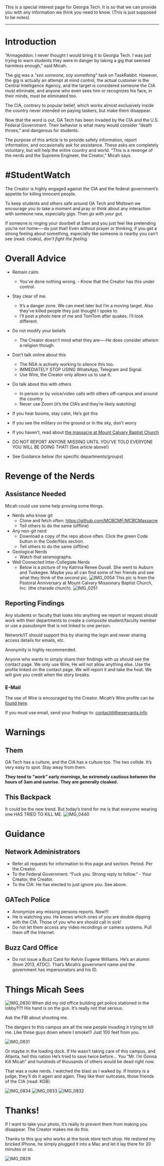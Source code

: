 This is a special interest page for Georgia Tech. It is so that we can provide you with any information we think you need to know. (This is just supposed to be notes)
***
# Introduction 
“Armageddon. I never thought I would bring it to Georgia Tech. I was just trying to warn students they were in danger by taking a gig that seemed harmless enough,” said Micah. 

The gig was a *“see someone, say something”* task on TaskRabbit. However, the gig is actually an attempt at mind control, the actual customer is the Central Intelligence Agency, and the target is considered someone the CIA must eliminate, and anyone who even sees him or recognizes his face, in their minds, must be eliminated too. 

The CIA, contrary to popular belief, which works almost exclusively inside the country never intended on paying taskers, but make  them disappear. 

Now that the word is out, GA Tech has been invaded by the CIA and the U.S. Federal Government. Their behavior is what many would consider “death throes,” and dangerous for students. 

The purpose of this article is to provide safety information, report information, and occasionally ask for assistance. These asks are completely voluntary, but will help the entire country and world. “This is a revenge of the nerds and the Supreme Engineer, the Creator,” Micah says. 

# #StudentWatch
The Creator is highly engaged against the CIA and the federal government’s appetite for killing innocent people. 

To keep students and others safe around GA Tech and Midtown we encourage you to take a moment and pray or think about any interaction with someone new, especially gigs. Then *go with your gut.* 

If someone is ringing your doorbell at 5am and you just feel like pretending you’re not home—-do just that!  Even without prayer or thinking, if you get a strong feeling about something, especially like someone is nearby you can’t see (read: cloaks), *don’t fight the feeling.* 

# Overall Advice 
* Remain calm.
     - You’ve done nothing wrong.      - Know that the Creator has this under control. 
* Stay clear of me. 
     - It’s a danger zone. We can meet later but I’m a moving target. Also they’ve killed people they just thought I spoke to. 
     - I’ll post a photo here of me and TomTom after quakes. I’ll look different. 
* Do not modify your beliefs
     - The Creator doesn’t mind what they are—-He does consider atheism a religion though. 
* Don’t talk online about this
     - The NSA is actively working to silence this too. 
     - IMMEDIATELY STOP USING WhatsApp, Telegram and Signal. 
     - Use Wire, the Creator only allows us to use it. 
* Do talk about this with others
     - In person or by voice/video calls with others off-campus and around the country 
     - Never use Zoom (it’s the CIA’s and they’re likely watching)

* If you hear booms, stay calm, He’s got this
* If you see the military on the ground or in the sky, don’t worry
* If you haven’t, read about [the massacre at Mount Calvary Baptist Church](https://github.com/mission23/mission23/wiki/The-Massacre-at-Mount-Calvary-Baptist-Church)
* DO NOT REPORT ANYONE MISSING UNTIL YOU’VE TOLD EVERYONE YOU WILL BE DOING THAT! (See article above!)
* See Guidance below (for specific departments/groups)

# Revenge of the Nerds
## Assistance Needed
Micah could use some help proving some things.
* Nerds who know git
    - Clone and fetch often: https://github.com/MCBCMF/MCBCMassacre 
     - Tell others to do the same (offline)
* Any non-git nerd
     - Download a copy of the repo above often. Click the green Code button in the Code/files section. 
     - Tell others to do the same (offline)
* Geological Nerds
    - Watch that seismographs.
* Well Connected Inter-Collegiate Nerds
     - Below is a picture of my Katrina Renee Duvall. She went to Auburn and Tuskegee. Maybe you all can find some of her friends and see what they think of the second pic. 
![IMG_0054](https://github.com/Mission23/MCBCMassacre/assets/140252803/c7e195fa-2995-45c3-ab0b-5dc64d6d33d8)
This pic is from the Pastoral Anniversary at Mount Calvary Missionary Baptist Church, Inc. (the charade church).
![IMG_0251](https://github.com/Mission23/MCBCMassacre/assets/140252803/aa970bdf-d481-474b-b2ae-020d91c6ada5)

## Reporting Findings
Any students or faculty that looks into anything we report or request should work with their departments to create a composite student/faculty member or use a pseudonym that is not linked to one person. 

Network/IT should support this by sharing the login and never sharing access details for emails, etc. 

Anonymity is highly recommended. 

Anyone who wants to simply share their findings with us should see the contact page. We only use Wire, He will not allow anything else. Use the profile linked on the contact page. We will report it and take the heat. We will give you credit when the story breaks. 

### E-Mail
The use of Wire is encouraged by the Creator. Micah’s Wire profile can be [found here](https://account.wire.com/user-profile/?id=1CFBE1AC-E293-40D5-A38F-1E165D3DE50D).

If you must use email, send your findings to: contact@theservants.info 

# Warnings
## Them
GA Tech has a culture, and the CIA has a culture too. The two collide. It’s very easy to spot. Stay away from them. 

**They tend to _”work”_ early mornings, be extremely cautious between the hours of 3am and sunrise. They are generally cloaked.**

## This Backpack
It could be the new trend. But today’s trend for me is that everyone wearing one HAS TRIED TO KILL ME. 
![IMG_0440](https://github.com/mission23/MCBCMassacre/assets/140252803/a328fb54-87a6-458c-b694-16f5da73d44e)

# Guidance 
## Network Administrators 
* Refer all requests for information to this page and section. Period. Per the Creator. 
* To the Federal Government: “Fuck you. Strong reply to follow.” - Your Creator, the Creator. 
* To the CIA: He has elected to just ignore you. See above. 

## GATech Police
* Anonymize any missing persons reports. Now!!!
* He is watching you. He knows which ones of you are double dipping with the CIA. Those of you who are should call in sick!
* Do not let them access any video recordings or camera systems. Pull them off the Internet. 

## Buzz Card Office
* Do not issue a Buzz Card for Kelvin Eugene Williams. He’s an alumni (from 2013, ATDC). That’s Micah’s government name and the government has impersonators and his ID. 

# Things Micah Sees
![IMG_0830](https://github.com/Mission23/MCBCMassacre/assets/140252803/621cbae7-aedc-4245-adda-81c34e229fcd)
When did my old office building get police stationed in the lobby?!?! His hand is on the gun. It’s really not that serious.

Ask the FBI about shooting me. 

The dangers to this campus are all the new people invading it trying to kill me. Like these guys down where I smoke!!! Just 100 feet from you. 

![IMG_0831](https://github.com/Mission23/MCBCMassacre/assets/140252803/462f9ab9-f6e0-4d9e-aa6b-846772aeabe1)

Or maybe in the loading dock. If He wasn’t taking care of this campus, and Atlanta, hell this nation He’s tried to save twice before… You “Mr. I’m Gonna Kill Micah” and hundreds of thousands of others would be dead right now. 

That was a nuke nerds. I watched the blast as I walked by. If history is a judge, they’ll do it again and again. They like their suitcases, those friends of the CIA (read: KGB). 

![IMG_0834](https://github.com/Mission23/MCBCMassacre/assets/140252803/d83fab9a-7d3d-4dbe-85f1-9d286e7eac8a)
![IMG_0833](https://github.com/Mission23/MCBCMassacre/assets/140252803/7262ba53-129e-428c-b227-236baad71235)
![IMG_0832](https://github.com/Mission23/MCBCMassacre/assets/140252803/13f756a0-87dd-48a4-bd76-3279fbc467a9)

# Thanks!
If I want to take your photo, it’s really to prevent them from making you disappear. The Creator makes me do this. 

Thanks to this guy who works at the book store tech shop. He restored my bricked iPhone, he simply plugged it into a Mac and let it lay there for 20 minutes or so. 

![IMG_0829](https://github.com/Mission23/MCBCMassacre/assets/140252803/abcaf87a-900f-4625-a5d0-db916ee80c0f)

